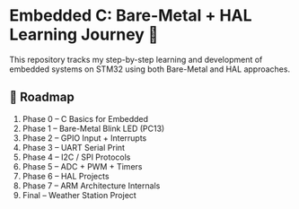 # Embedded C: Bare-Metal + HAL Learning Journey 🚀

This repository tracks my step-by-step learning and development of embedded systems on STM32 using both Bare-Metal and HAL approaches.

## 📌 Roadmap
1. Phase 0 – C Basics for Embedded
2. Phase 1 – Bare-Metal Blink LED (PC13)
3. Phase 2 – GPIO Input + Interrupts
4. Phase 3 – UART Serial Print
5. Phase 4 – I2C / SPI Protocols
6. Phase 5 – ADC + PWM + Timers
7. Phase 6 – HAL Projects
8. Phase 7 – ARM Architecture Internals
9. Final – Weather Station Project
